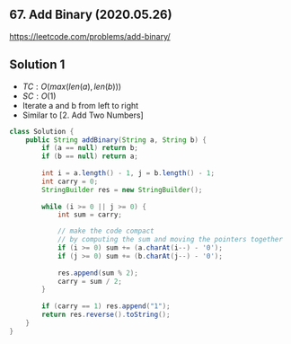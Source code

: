 ## 67. Add Binary (2020.05.26)

https://leetcode.com/problems/add-binary/

## Solution 1

- $TC:O(max(len(a), len(b)))$
- $SC:O(1)$
- Iterate a and b from left to right
- Similar to [2. Add Two Numbers]

```java
class Solution {
    public String addBinary(String a, String b) {
        if (a == null) return b;
        if (b == null) return a;
        
        int i = a.length() - 1, j = b.length() - 1;
        int carry = 0;
        StringBuilder res = new StringBuilder();
        
        while (i >= 0 || j >= 0) {
            int sum = carry;

            // make the code compact
            // by computing the sum and moving the pointers together
            if (i >= 0) sum += (a.charAt(i--) - '0');
            if (j >= 0) sum += (b.charAt(j--) - '0');
            
            res.append(sum % 2);
            carry = sum / 2;
        }
        
        if (carry == 1) res.append("1");
        return res.reverse().toString();
    }
}
```

